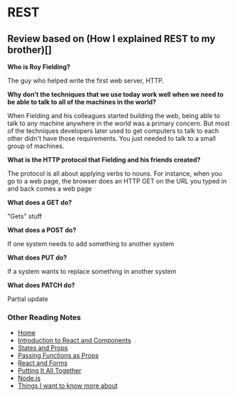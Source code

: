 # REST

## Review based on (How I explained REST to my brother)[]

**Who is Roy Fielding?**

The guy who helped write the first web server, HTTP.

**Why don’t the techniques that we use today work well when we need to be able to talk to all of the machines in the world?**

When Fielding and his colleagues started building the web, being able to talk to any machine anywhere in the world was a primary concern. But most of the techniques developers later used to get computers to talk to each other didn't have those requirements. You just needed to talk to a small group of machines.

**What is the HTTP protocol that Fielding and his friends created?**

The protocol is all about applying verbs to nouns. For instance, when you go to a web page, the browser does an HTTP GET on the URL you typed in and back comes a web page

**What does a GET do?**

"Gets" stuff

**What does a POST do?**

If one system needs to add something to another system

**What does PUT do?**

If a system wants to replace something in another system

**What does PATCH do?**

Partial update

### Other Reading Notes

* [Home](README.md)
* [Introduction to React and Components](class-1.md)
* [States and Props](class-2.md)
* [Passing Functions as Props](class-3.md)
* [React and Forms](class-04.md)
* [Putting It All Together](class-5.md)
* [Node.js](class-6.md)
* [Things I want to know more about](questions.md)
